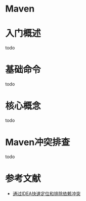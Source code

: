 # Maven


# 入门概述

todo
# 基础命令

todo

# 核心概念

todo


# Maven冲突排查

todo 


# 参考文献
- [通过IDEA快速定位和排除依赖冲突](https://juejin.im/post/5d005107f265da1b725bfa46)